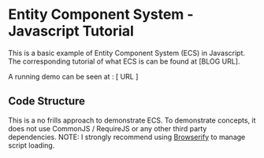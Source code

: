 # Entity Component System - Javascript Tutorial
This is a basic example of Entity Component System (ECS) in Javascript. The corresponding tutorial of what ECS is can be found at [BLOG URL].

A running demo can be seen at : [ URL ]

## Code Structure
This is a no frills approach to demonstrate ECS. To demonstrate concepts, it does not use CommonJS / RequireJS or any other third party dependencies. NOTE: I strongly recommend using [Browserify](http://browserify.org/) to manage script loading.

